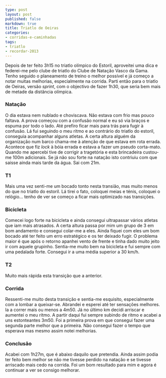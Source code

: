 ```yaml
---
type: post
layout: post
published: false
markdown: true
title: Triatlo de Oeiras
categories:
- corridas-e-caminhadas
tags:
- triatlo
- recordar-2013
---
```


Depois de ter feito 3h15 no triatlo olímpico do Estoril, aproveitei uma dica e
federei-me pelo clube de triatlo do Clube de Natação Vasco da Gama. Tenho seguido
o planeamento de treino o melhor possível e já começo a notar muitas melhorias,
especialmente na corrida. Parti então para o triatlo de Oeiras, versão _sprint_,
com o objectivo de fazer 1h30, que seria bem mais de metade da distância olímpica.

### Natação

O dia estava nem nublado e choviscava. Não estava com frio mas pouco faltava.
A prova começou com a confusão normal e eu só via braços e espuma por todo o lado.
Até prefiro ficar mais para trás para fugir à confusão. Lá fui seguindo o meu
ritmo e ao contrário do triatlo do estoril, conseguia acompanhar alguns atletas.
A certa altura alguém da organização num barco chama-me à atenção de que estava
em rota errada. Acontece que fiz _lock_ à bóia errada e estava a fazer um pseudo
corta-mato. Quando me apercebi tive de corrigir a tragetória e esta brincadeira
custou-me 100m adicionais. Se já não sou forte na natação isto contriuiu com que
saisse ainda mais tarde da água. Sai com 21m.

### T1

Mais uma vez senti-me um bocado tonto nesta transião, mas muito menos do que no
triatlo do estoril. Lá tirei o fato, coloquei meias e ténis, coloquei o relógio...
tenho de ver se começo a ficar mais optimizado nas transições.

### Bicicleta

Comecei logo forte na bicicleta e ainda consegui ultrapassar vários atletas que
iam mais atrasados. A certa altura passa por mim um grupo de 3 em bom andamento
e consegui colar-me a eles. Ainda fiquei com eles um bom bocado até ter feito
um erro estratégico e os ter deixado fugir. O problema maior é que após o retorno
apanhei vento de frente e tinha dado muito jeito ir com aquele grupinho. Sentia-me
muito bem na bicicleta e fui sempre com uma pedalada forte. Consegui ir a uma média
superior a 30 km/h.

### T2

Muito mais rápida esta transição que a anterior.

### Corrida

Ressenti-me muito desta transição e sentia-me esquisito, especialmente com a
lombar a queixar-se. Abrandei e esperei até ter sensações melhores. Ia a correr
mais ou menos a 4m50. Já no último km decidi arriscar e aumentei o meu ritmo.
A partir daqui fui sempre subindo de ritmo e acabei a uns estonteantes 3m50.
Foi a primeira prova em que consegui fazer uma segunda parte melhor que a primeira.
Não consegui fazer o tempo que esperava mas mesmo assim notei melhorias.

### Conclusão

Acabei com 1h27m, que é abaixo daquilo que pretendia. Ainda assim podia ter feito
bem melhor se não me tivesse perdido na natação e se tivesse arriscado mais cedo
na corrida. Foi um bom resultado para mim e agora é continuar a ver se consigo
melhorar.
